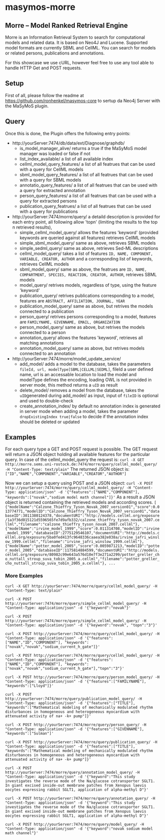 # masymos-morre

## Morre – Model Ranked Retrieval Engine
Morre is an Information Retrieval System to search for computational models and related data. It is based on Neo4J and Lucene. Supported model formats are currently SBML and CellML. You can search for models or related persons, publications and annotations.

For this showcase we use cURL, however feel free to use any tool able to handle HTTP Get and POST requests.

## Setup
First of all, please follow the readme at https://github.com/ronhenkel/masymos-core to sertup da Neo4j Server with the MaSyMoS plugin.

## Query
Once this is done, the Plugin offers the following entry points:
- http://yourServer:7474/db/data/ext/Diagnose/graphdb/
  - is_model_manager_alive/ returns a true if the MaSyMoS model manager was loaded or false if not
  - list_index_available/ a list of all available index
  - cellml_model_query_features/ a list of all featrues that can be used with a query for CellML models
  - sbml_model_query_features/ a list of all featrues that can be used with a query for SBML models
  - annotatio_query_features/ a list of all featrues that can be used with a query for extracted annotation
  - person_query_features/ a list of all featrues that can be used with a query for extracted persons
  - publication_query_featrues/ a list of all featrues that can be used with a query for publications
- http://yourServer:7474/morre/query/ a detaild description is provided for each entry point, all following allow 'topn' (limiting the results to the top n retrieved results),
  - simple_cellml_model_query/ allows the features 'keyword' (provided keywords are queried against all features)  retrieves CellML models
  - simple_sbml_model_query/ same as above, retrieves SBML models
  - simple_sedml_query/ same as above, retrieves Sed-ML descriptions
  - cellml_model_query/ takes a list of features `ID, NAME, COMPONENT, VARIABLE, CREATOR, AUTHOR` and a corresponding list of keywords, retrieves CellML models
  - sbml_model_query/ same as above, the featrues are `ID, NAME, COMPARTMENT, SPECIES, REACTION, CREATOR, AUTHOR`, retrieves SBML models
  - model_query/ retrives models, regardless of type, using the feature 'keyword'
  - publication_query/ retrives publications corresponding to a model, features are `ABSTRACT, AFFILIATION, JOURNAL, YEAR`
  - publication_model_query/ same as above, but retrives the models connected to a publication
  - person_query/ retrives persons corresponding to a model, features are `FAMILYNAME, GIVENNAME, EMAIL, ORGANIZATION`
  - person_model_query/ same as above, but retrives the models connected to a person
  - annotation_query/  allows the features 'keyword', retrieves all matching annotations
  - annotation_model_query/ same as above, but retrives models connected to an annotation
- http://yourServer:7474/morre/model_update_service/
  - add_model/ adds a model to the database, takes the parameters `fileId, url, modelType[SBML|CELLML|SEDML]`, fileId a user defined name, url is an accessable location to load the model and modelType defines the encoding, loading OWL is not provided in server mode, this method returns a `uID` as result
  - delete_model/ removes a model from the database, takes the `uID`generated during add_model/ as input, input of `fileID` is optional and used to double-check
  - create_annotation_index/ by default no annotation index is generated in server mode when adding a model, takes the parameter `dropExistingIndex true|false` to decide if the annotation index should be deleted or updated
  
## Examples
For each query type a GET and POST request is possible. The GET request will return a JSON object holding all available features for the particular query. In case of the cellml_model_query the request is:
`curl -X GET http://morre.sems.uni-rostock.de:7474/morre/query/cellml_model_query/ -H "Content-Type: text/plain"`
The returned JSON object is: `["ID","NAME","COMPONENT","VARIABLE","CREATOR","AUTHOR"]`

Now we can setup a query using POST and a JSON object:
`curl -X POST http://yourServer:7474/morre/query/cellml_model_query/ -H "Content-Type: application/json" -d '{"features":["NAME","COMPONENT"], "keywords":["novak","sodium model math channel"]}'`
As a result a JSON object is returned containing the retrieved models and according scores.
`[
{"modelName":"Calzone_Thieffry_Tyson_Novak_2007_version01","score":0.013774771,"modelID":"Calzone_Thieffry_Tyson_Novak_2007_version01","databaseID":3011380124378,"documentURI":"http://models.cellml.org/exposure/1a3f36d015121d5596565fe7d9afb332/calzone_thieffry_tyson_novak_2007.cellml","filename":"calzone_thieffry_tyson_novak_2007.cellml"},
{"modelName":"irvine_model_1999","score":0.011314708,"modelID":"irvine_model_1999","databaseID":2775129546107,"documentURI":"http://models.cellml.org/exposure/5ba0fed413fc9648336caaea382e038a/irvine_jafri_winslow_1999.cellml","filename":"irvine_jafri_winslow_1999.cellml"},
{"modelName":"potter_model_2005","score":0.0059871213,"modelID":"potter_model_2005","databaseID":1175814884599,"documentURI":"http://models.cellml.org/exposure/80982c99e643a576d10e7f3e271a2299/potter_greller_cho_nuttall_stroup_suva_tobin_2005_a.cellml","filename":"potter_greller_cho_nuttall_stroup_suva_tobin_2005_a.cellml"},
...`

### More Examples
```
curl -X GET http://yourServer:7474/morre/query/cellml_model_query/ -H "Content-Type: text/plain"

curl -X POST http://yourServer:7474/morre/query/simple_cellml_model_query/ -H "Content-Type: application/json" -d '{"keyword":"novak"}'

curl -X POST http://yourServer:7474/morre/query/simple_cellml_model_query/ -H "Content-Type: application/json" -d '{"keyword":"novak", "topn":"3"}'

curl -X POST http://yourServer:7474/morre/query/cellml_model_query/ -H "Content-Type: application/json" -d '{"features":["NAME","ID","COMPONENT"], "keywords":["novak","novak","sodium_current_h_gate"]}'

curl -X POST http://yourServer:7474/morre/query/cellml_model_query/ -H "Content-Type: application/json" -d '{"features":["NAME","ID","COMPONENT"], "keywords":["novak","novak","sodium_current_h_gate"],"topn":"3"}'

curl -X POST http://yourServer:7474/morre/query/person_model_query/ -H "Content-Type: application/json" -d '{"features":["FAMILYNAME"], "keywords":["Lloyd"]}'

curl -X POST http://yourServer:7474/morre/query/publication_model_query/ -H "Content-Type: application/json" -d '{"features":["TITLE"], "keywords":["Mathematical modeling of mechanically modulated rhythm disturbances in homogeneous and heterogeneous myocardium with attenuated activity of na+ -k+ pump"]}'

curl -X POST http://yourServer:7474/morre/query/person_query/ -H "Content-Type: application/json" -d '{"features":["GIVENNAME"], "keywords":["Sulman"]'

curl -X POST http://yourServer:7474/morre/query/publication_query/ -H "Content-Type: application/json" -d '{"features":["TITLE"], "keywords":["Mathematical modeling of mechanically modulated rhythm disturbances in homogeneous and heterogeneous myocardium with attenuated activity of na+ -k+ pump"]}'

curl -X POST http://yourServer:7474/morre/query/annotation_model_query/ -H "Content-Type: application/json" -d '{"keyword":"This study investigates the reverse mode of the Na/glucose cotransporter SGLT1. In giant excised inside-out membrane patches from Xenopus laevis oocytes expressing rabbit SGLT1, application of alpha-methyl D"}'

curl -X POST http://yourServer:7474/morre/query/annotation_query/ -H "Content-Type: application/json" -d '{"keyword":"This study investigates the reverse mode of the Na/glucose cotransporter SGLT1. In giant excised inside-out membrane patches from Xenopus laevis oocytes expressing rabbit SGLT1, application of alpha-methyl D"}'

curl -X POST http://yourServer:7474/morre/query/model_query/ -H "Content-Type: application/json" -d '{"keyword":"novak sodium model math channel"}'
```
